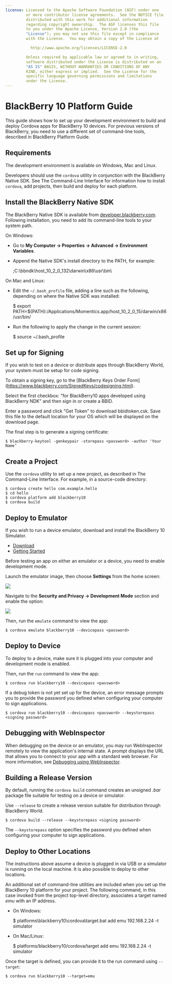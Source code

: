 ```yaml
---
license: Licensed to the Apache Software Foundation (ASF) under one
         or more contributor license agreements.  See the NOTICE file
         distributed with this work for additional information
         regarding copyright ownership.  The ASF licenses this file
         to you under the Apache License, Version 2.0 (the
         "License"); you may not use this file except in compliance
         with the License.  You may obtain a copy of the License at

           http://www.apache.org/licenses/LICENSE-2.0

         Unless required by applicable law or agreed to in writing,
         software distributed under the License is distributed on an
         "AS IS" BASIS, WITHOUT WARRANTIES OR CONDITIONS OF ANY
         KIND, either express or implied.  See the License for the
         specific language governing permissions and limitations
         under the License.
---
```


# BlackBerry 10 Platform Guide

This guide shows how to set up your development environment to build
and deploy Cordova apps for BlackBerry 10 devices.  For previous
versions of BlackBerry, you need to use a different set of
command-line tools, described in BlackBerry Platform Guide.

## Requirements

The development environment is available on Windows, Mac and Linux.

Developers should use the `cordova` utility in conjunction with the
BlackBerry Native SDK.  See The Command-Line Interface for information
how to install `cordova`, add projects, then build and deploy for each
platform.

## Install the BlackBerry Native SDK

The BlackBerry Native SDK is available from
[developer.blackberry.com](http://developer.blackberry.com/native/download/).
Following installation, you need to add its command-line tools to your
system path.

On Windows:

* Go to __My Computer &rarr; Properties &rarr; Advanced &rarr; Environment Variables__.

* Append the Native SDK's install directory to the PATH, for example:

    ;C:\bbndk\host_10_2_0_132\darwin\x86\usr\bin\

On Mac and Linux:

* Edit the `~/.bash_profile` file, adding a line such as the
  following, depending on where the Native SDK was installed:

    $ export PATH=${PATH}:/Applications/Momentics.app/host_10_2_0_15/darwin/x86/usr/bin/

* Run the following to apply the change in the current session:

    $ source ~/.bash_profile

## Set up for Signing

If you wish to test on a device or distribute apps through BlackBerry
World, your system must be setup for code signing.

To obtain a signing key, go to the [BlackBerry Keys Order Form] (https://www.blackberry.com/SignedKeys/codesigning.html).

Select the first checkbox: "for BlackBerry10 apps developed using BlackBerry 
NDK" and then sign in or create a BBID.

Enter a password and click "Get Token" to download bbidtoken.csk. Save this
file to the default location for your OS which will be displayed on the
download page.

The final step is to generate a signing certificate:

    $ blackberry-keytool -genkeypair -storepass <password> -author 'Your Name’

## Create a Project

Use the `cordova` utility to set up a new project, as described in The
Command-Line Interface. For example, in a source-code directory:
 
    $ cordova create hello com.example.hello
    $ cd hello
    $ cordova platform add blackberry10
    $ cordova build

## Deploy to Emulator

If you wish to run a device emulator, download and install the
BlackBerry 10 Simulator.

* [Download](http://developer.blackberry.com/native/download/)
* [Getting Started](http://developer.blackberry.com/devzone/develop/simulator/blackberry_10_simulator_start.html)

Before testing an app on either an emulator or a device, you need to
enable development mode.

Launch the emulator image, then choose __Settings__ from the home screen:

![](img/guide/platforms/blackberry10/bb_home.png)

Navigate to the __Security and Privacy &rarr; Development Mode__
section and enable the option:

![](img/guide/platforms/blackberry10/bb_devel.png)

Then, run the `emulate` command to view the app:

    $ cordova emulate blackberry10 --devicepass <password>

## Deploy to Device

To deploy to a device, make sure it is plugged into your computer and
development mode is enabled.

Then, run the `run` command to view the app:

    $ cordova run blackberry10 --devicepass <password>

If a debug token is not yet set up for the device, an error message
prompts you to provide the password you defined when configuring your
computer to sign applications.

    $ cordova run blackberry10 --devicepass <password> --keystorepass <signing password>

## Debugging with WebInspector

When debugging on the device or an emulator, you may run WebInspector
remotely to view the application's internal state.  A prompt displays
the URL that allows you to connect to your app with a standard web
browser.  For more information, see
[Debugging using WebInspector](http://developer.blackberry.com/html5/documentation/web_inspector_overview_1553586_11.html).

## Building a Release Version

By default, running the `cordova build` command creates an unsigned
_.bar_ package file suitable for testing on a device or simulator.

Use `--release` to create a release version suitable for distribution
through BlackBerry World.

    $ cordova build --release --keystorepass <signing password>

The `--keystorepass` option specifies the password you defined when
configuring your computer to sign applications.


## Deploy to Other Locations

The instructions above assume a device is plugged in via USB or a
simulator is running on the local machine. It is also possible to
deploy to other locations.

An additional set of command-line utilities are included when you set
up the BlackBerry 10 platform for your project.  The following
command, in this case invoked from the project top-level directory,
associates a target named _emu_ with an IP address.

* On Windows:

    $ platforms\blackberry10\cordova\target.bat add emu 192.168.2.24 -t simulator

* On Mac/Linux:

    $ platforms/blackberry10/cordova/target add emu 192.168.2.24 -t simulator

Once the target is defined, you can provide it to the run command using
`--target`:

    $ cordova run blackberry10 --target=emu
